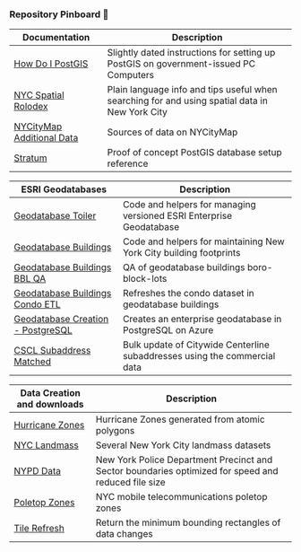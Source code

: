 ### Repository Pinboard 👋

| Documentation | Description | 
|----|----|
| [How Do I PostGIS](https://github.com/mattyschell/howdoipostgis) | Slightly dated instructions for setting up PostGIS on government-issued PC Computers |
| [NYC Spatial Rolodex](https://github.com/mattyschell/nyc-spatial-rolodex) |  Plain language info and tips useful when searching for and using spatial data in New York City |
| [NYCityMap Additional Data](https://github.com/mattyschell/nycitymap_additionaldata) | Sources of data on NYCityMap |
| [Stratum](https://github.com/mattyschell/stratum) | Proof of concept PostGIS database setup reference |


| ESRI Geodatabases | Description | 
|----|----|
| [Geodatabase Toiler](https://github.com/mattyschell/geodatabase-toiler) |  Code and helpers for managing versioned ESRI Enterprise Geodatabase |
| [Geodatabase Buildings](https://github.com/mattyschell/geodatabase-buildings) | Code and helpers for maintaining New York City building footprints |
| [Geodatabase Buildings BBL QA](https://github.com/mattyschell/geodatabase-buildings-bbl-qa) | QA of geodatabase buildings boro-block-lots |
| [Geodatabase Buildings Condo ETL](https://github.com/mattyschell/geodatabase-buildings-condoetl) | Refreshes the condo dataset in geodatabase buildings  |
| [Geodatabase Creation - PostgreSQL](https://github.com/mattyschell/geodatabase-creation-postgresql) | Creates an enterprise geodatabase in PostgreSQL on Azure  |
| [CSCL Subaddress Matched](https://github.com/mattyschell/cscl-subaddress-matched) | Bulk update of Citywide Centerline subaddresses using the commercial data |

| Data Creation and downloads | Description | 
|----|----|
| [Hurricane Zones](https://github.com/mattyschell/hurricane-zones) | Hurricane Zones generated from atomic polygons |
| [NYC Landmass](https://github.com/mattyschell/NYC_Landmass) | Several New York City landmass datasets |
| [NYPD Data](https://github.com/mattyschell/nypd-data) | New York Police Department Precinct and Sector boundaries optimized for speed and reduced file size |
| [Poletop Zones](https://github.com/mattyschell/poletop_zones) | NYC mobile telecommunications poletop zones |
| [Tile Refresh](https://github.com/mattyschell/tilerefresh) | Return the minimum bounding rectangles of data changes |


<!--
**mattyschell/mattyschell** is a ✨ _special_ ✨ repository because its `README.md` (this file) appears on your GitHub profile.

Here are some ideas to get you started:

- 🔭 I’m currently working on ...
- 🌱 I’m currently learning ...
- 👯 I’m looking to collaborate on ...
- 🤔 I’m looking for help with ...
- 💬 Ask me about ...
- 📫 How to reach me: ...
- 😄 Pronouns: ...
- ⚡ Fun fact: ...
-->
